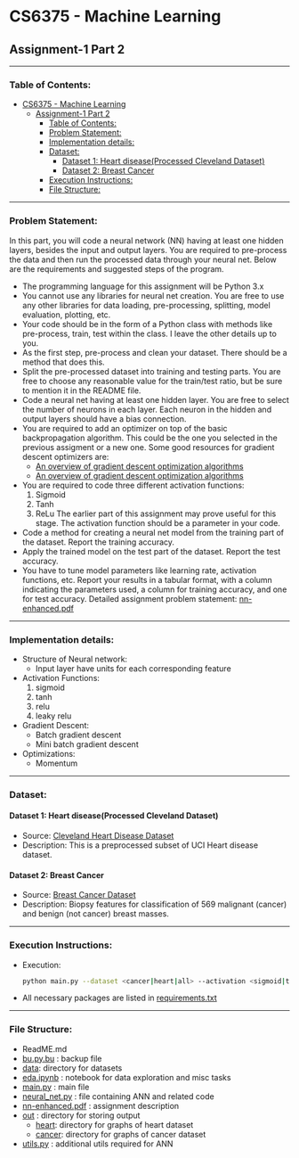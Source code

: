 # CS6375 - Machine Learning
## Assignment-1 Part 2
___
### Table of Contents:
<!-- TOC -->
* [CS6375 - Machine Learning](#cs6375---machine-learning)
  * [Assignment-1 Part 2](#assignment-1-part-2)
    * [Table of Contents:](#table-of-contents)
    * [Problem Statement:](#problem-statement)
    * [Implementation details:](#implementation-details)
    * [Dataset:](#dataset-)
      * [Dataset 1: Heart disease(Processed Cleveland Dataset)](#dataset-1-heart-diseaseprocessed-cleveland-dataset)
      * [Dataset 2: Breast Cancer](#dataset-2-breast-cancer)
    * [Execution Instructions:](#execution-instructions)
    * [File Structure:](#file-structure)
<!-- TOC -->
___
### Problem Statement:
In this part, you will code a neural network (NN) having at least one hidden layers, besides the input and output layers. You are required to pre-process the data and then run the processed data through your neural net. Below are the requirements and suggested steps of the program.

- The programming language for this assignment will be Python 3.x
- You cannot use any libraries for neural net creation. You are free to use any other libraries for data loading, pre-processing, splitting, model evaluation, plotting, etc.
- Your code should be in the form of a Python class with methods like pre-process, train, test within the class. I leave the other details up to you.
- As the first step, pre-process and clean your dataset. There should be a method that does this.
- Split the pre-processed dataset into training and testing parts. You are free to choose any reasonable value for the train/test ratio, but be sure to mention it in the README file.
- Code a neural net having at least one hidden layer. You are free to select the number of neurons in each layer. Each neuron in the hidden and output layers should have a bias connection.
- You are required to add an optimizer on top of the basic backpropagation
algorithm. This could be the one you selected in the previous assigment
or a new one. Some good resources for gradient descent optimizers are: 
  - [An overview of gradient descent optimization algorithms](https://arxiv.org/pdf/1609.04747.pdf)
  - [An overview of gradient descent optimization algorithms](https://ruder.io/optimizing-gradient-descent/)
- You are required to code three different activation functions:
  1. Sigmoid 
  2. Tanh
  3. ReLu
  The earlier part of this assignment may prove useful for this stage. The activation function should be a parameter in your code.
- Code a method for creating a neural net model from the training part of the dataset. Report the training accuracy.
- Apply the trained model on the test part of the dataset. Report the test accuracy.
- You have to tune model parameters like learning rate, activation functions, etc. Report your results in a tabular format, with a column indicating the parameters used, a column for training accuracy, and one for test accuracy.
Detailed assignment problem statement: [nn-enhanced.pdf](nn-enhanced.pdf)
___
### Implementation details:
- Structure of Neural network:
  - Input layer have units for each corresponding feature
- Activation Functions:
  1. sigmoid
  2. tanh
  3. relu
  4. leaky relu
- Gradient Descent:
  - Batch gradient descent
  - Mini batch gradient descent
- Optimizations:
  - Momentum
___
### Dataset: 
#### Dataset 1: Heart disease(Processed Cleveland Dataset)
- Source: [Cleveland Heart Disease Dataset](https://www.kaggle.com/datasets/johnsmith88/heart-disease-dataset/data)
- Description: 
  This is a preprocessed subset of UCI Heart disease dataset.

#### Dataset 2: Breast Cancer
- Source: [Breast Cancer Dataset](https://www.kaggle.com/datasets/yasserh/breast-cancer-dataset)
- Description: 
  Biopsy features for classification of 569 malignant (cancer) and benign (not cancer) breast masses.

___
### Execution Instructions:
- Execution:
  ```bash
  python main.py --dataset <cancer|heart|all> --activation <sigmoid|tanh|relu|all> --optimizer <none|momentum|all>
  ```
- All necessary packages are listed in [requirements.txt](requirements.txt)  

___
### File Structure:
- ReadME.md 
- [bu.py.bu](bu.py.bu) : backup file 
- [data](data): directory for datasets 
- [eda.ipynb](eda.ipynb) : notebook for data exploration and misc tasks  
- [main.py](main.py) : main file 
- [neural_net.py](neural_net.py) : file containing ANN and related code 
- [nn-enhanced.pdf](nn-enhanced.pdf) : assignment description 
- [out](out) : directory for storing output 
  - [heart](out/heart): directory for graphs of heart dataset 
  - [cancer](out/cancer): directory for graphs of cancer dataset 
- [utils.py](utils.py) : additional utils required for ANN 
